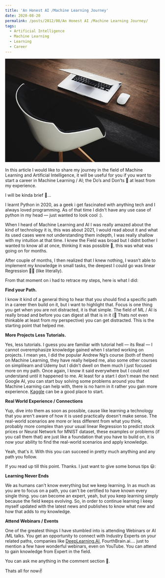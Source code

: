 ```yaml
---
title: 'An Honest AI /Machine Learning Journey'
date: 2020-08-20
permalink: /posts/2012/08/An Honest AI /Machine Learning Journey/
tags:
  - Artificial Intelligence
  - Machine Learning
  - Learning
  - Career
---
```


![anhonestjourney](./images/anhonestjourney.jpg)

In this article I would like to share my journey in the field of Machine Learning and Artificial Intelligence, it will be useful for you if you want to start a career in Machine Learning / AI; the Do’s and Don’ts 🙂 at least from my experience.

I will be kinda brief 🤞…

I learnt Python in 2020, as a geek i get fascinated with anything tech and I always loved programming. As of that time I didn't have any use case of python in my head — just wanted to look cool :).

When I heard of Machine Learning and AI I was really amazed about the kind of technology it is, this was about 2021, I would read about it and what its used cases were not understanding them indepth, I was really shallow with my intuition at that time. I knew the Field was broad but I didnt bother I wanted to know all at once, thinking it was possible 🙂, this was what was going on for months.

After couple of months, I then realized that I knew nothing, I wasn’t able to implement my knowledge in small tasks, the deepest I could go was linear Regression 😶‍🌫️ (like literally).

From that moment on i had to retrace my steps, here is what I did:

**Find your Path.**

I know it kind of a general thing to hear that you should find a specific path in a career then build on it, but i want to highlight that. Focus is one thing you get when you are not distracted, it is that simple. The field of ML / AI is really broad and before you can digest all that is in it (🥲 Thats not even thinkable at least from my perspective) you can get distracted. This is the starting point that helped me.

**More Projects Less Tutorials.**

Yes, less tutorials. I guess you are familiar with tutorial hell — its Real — I cannot overemphasize knowledge gained when I started working on projects. I mean yes, I did the popular Andrew Ng’s course (both of them) on Machine Learning, they have really helped me, also some other courses on simplilearn and Udemy but I didn't dwell on them much I just focused more on my path. Once again, I know it said everywhere but I could not understand until it happened to me. At least for a start I don't mean the next Google AI, you can start buy solving some problems around you that Machine Learning can help with, there is no harm in it rather you gain more experience. [Kaggle](https://kaggle.com) can be a good place to start.

**Real World Experience / Connections**

Yup, dive into them as soon as possible, cause like learning a technology that you aren't aware of how it is used practically doesn't make sense. The real-world scenarios are more or less different from what you think, probably more complex than your usual linear Regression to predict stock prices or Neural Network for MNIST dataset, these examples or problems (if you call them that) are just like a foundation that you have to build on, it is now your ability to find the real-world scenarios and apply knowledge.

Yeah, that's it. With this you can succeed in pretty much anything and any path you follow.

If you read up till this point. Thanks. I just want to give some bonus tips 😃:

**Learning Never Ends**

We as humans can't know everything but we keep learning. In as much as you are to focus on a path, you can't be certified to have known every single thing. you can become an expert, yeah, but you keep learning simply because the field keeps evolving. So, in order to continue learning I keep myself updated with the latest news and publishes to know what new and how that adds to my knowledge.

**Attend Webinars / Events**

One of the greatest things I have stumbled into is attending Webinars or AI /ML talks. You get an opportunity to connect with Industry Experts on your related paths, companies like [DeepLearning.AI](https://www.deeplearning.ai/), FourthBrain.ai…. just to mention a few have wonderful webinars, even on YouTube. You can attend to gain knowledge from Expert in the field.

You can ask me anything in the comment section 🤝.

Thats all for now✌